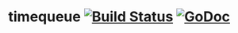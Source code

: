 # timequeue [![Build Status](https://travis-ci.org/DevinCarr/timequeue.svg)](https://travis-ci.org/DevinCarr/timequeue) [![GoDoc](https://godoc.org/github.com/DevinCarr/timequeue?status.svg)](http://godoc.org/github.com/DevinCarr/timequeue)
